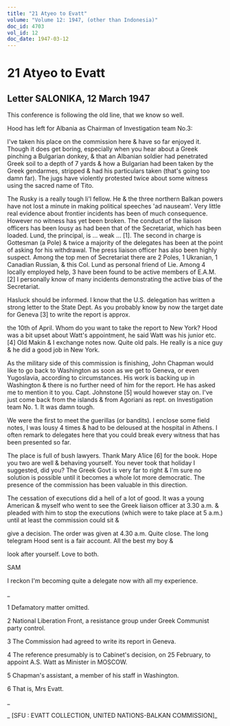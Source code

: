 ```yaml
---
title: "21 Atyeo to Evatt"
volume: "Volume 12: 1947, (other than Indonesia)"
doc_id: 4703
vol_id: 12
doc_date: 1947-03-12
---
```


# 21 Atyeo to Evatt

## Letter SALONIKA, 12 March 1947

This conference is following the old line, that we know so well.

Hood has left for Albania as Chairman of Investigation team No.3:

I've taken his place on the commission here &amp; have so far enjoyed it. Though it does get boring, especially when you hear about a Greek pinching a Bulgarian donkey, &amp; that an Albanian soldier had penetrated Greek soil to a depth of 7 yards &amp; how a Bulgarian had been taken by the Greek gendarmes, stripped &amp; had his particulars taken (that's going too damn far). The jugs have violently protested twice about some witness using the sacred name of Tito.

The Rusky is a really tough li'l fellow. He &amp; the three northern Balkan powers have not lost a minute in making political speeches 'ad nauseam'. Very little real evidence about frontier incidents has been of much consequence. However no witness has yet been broken. The conduct of the liaison officers has been lousy as had been that of the Secretariat, which has been loaded. Lund, the principal, is ... weak ... [1]. The second in charge is Gottesman (a Pole) &amp; twice a majority of the delegates has been at the point of asking for his withdrawal. The press liaison officer has also been highly suspect. Among the top men of Secretariat there are 2 Poles, 1 Ukranian, 1 Canadian Russian, &amp; this Col. Lund as personal friend of Lie. Among 4 locally employed help, 3 have been found to be active members of E.A.M. [2] I personally know of many incidents demonstrating the active bias of the Secretariat.

Hasluck should be informed. I know that the U.S. delegation has written a strong letter to the State Dept. As you probably know by now the target date for Geneva [3] to write the report is approx.

the 10th of April. Whom do you want to take the report to New York? Hood was a bit upset about Watt's appointment, he said Watt was his junior etc. [4] Old Makin &amp; I exchange notes now. Quite old pals. He really is a nice guy &amp; he did a good job in New York.

As the military side of this commission is finishing, John Chapman would like to go back to Washington as soon as we get to Geneva, or even Yugoslavia, according to circumstances. His work is backing up in Washington &amp; there is no further need of him for the report. He has asked me to mention it to you. Capt. Johnstone [5] would however stay on. I've just come back from the islands &amp; from Agoriani as rept. on Investigation team No. 1. It was damn tough.

We were the first to meet the guerillas (or bandits). I enclose some field notes, I was lousy 4 times &amp; had to be deloused at the hospital in Athens. I often remark to delegates here that you could break every witness that has been presented so far.

The place is full of bush lawyers. Thank Mary A1ice [6] for the book. Hope you two are well &amp; behaving yourself. You never took that holiday I suggested, did you? The Greek Govt is very far to right &amp; I'm sure no solution is possible until it becomes a whole lot more democratic. The presence of the commission has been valuable in this direction.

The cessation of executions did a hell of a lot of good. It was a young American &amp; myself who went to see the Greek liaison officer at 3.30 a.m. &amp; pleaded with him to stop the executions (which were to take place at 5 a.m.) until at least the commission could sit &amp;

give a decision. The order was given at 4.30 a.m. Quite close. The long telegram Hood sent is a fair account. All the best my boy &amp;

look after yourself. Love to both.

SAM

I reckon I'm becoming quite a delegate now with all my experience.

_

1 Defamatory matter omitted.

2 National Liberation Front, a resistance group under Greek Communist party control.

3 The Commission had agreed to write its report in Geneva.

4 The reference presumably is to Cabinet's decision, on 25 February, to appoint A.S. Watt as Minister in MOSCOW.

5 Chapman's assistant, a member of his staff in Washington.

6 That is, Mrs Evatt.

_

_ [SFU : EVATT COLLECTION, UNITED NATIONS-BALKAN COMMISSION]_

